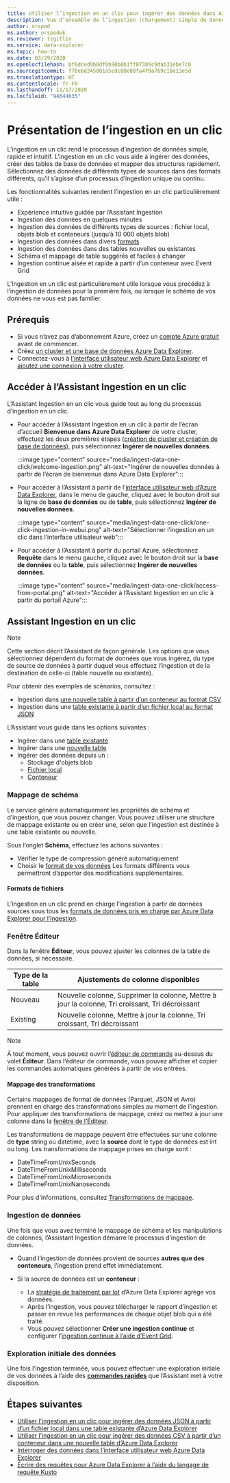 ```yaml
---
title: Utiliser l’ingestion en un clic pour ingérer des données dans Azure Data Explorer
description: Vue d’ensemble de l’ingestion (chargement) simple de données dans Azure Data Explorer, au moyen de l’ingestion en un clic.
author: orspod
ms.author: orspodek
ms.reviewer: tzgitlin
ms.service: data-explorer
ms.topic: how-to
ms.date: 03/29/2020
ms.openlocfilehash: bf6dced9b0df0b90b0b1ff87389c9dab31ebe7c0
ms.sourcegitcommit: f7bebd245081a5cdc08e88fa4f9a769c18e13e5d
ms.translationtype: HT
ms.contentlocale: fr-FR
ms.lasthandoff: 11/17/2020
ms.locfileid: "94644635"
---
```

# <a name="what-is-one-click-ingestion"></a>Présentation de l’ingestion en un clic

L’ingestion en un clic rend le processus d’ingestion de données simple, rapide et intuitif. L’ingestion en un clic vous aide à ingérer des données, créer des tables de base de données et mapper des structures rapidement. Sélectionnez des données de différents types de sources dans des formats différents, qu’il s’agisse d’un processus d’ingestion unique ou continu.

Les fonctionnalités suivantes rendent l’ingestion en un clic particulièrement utile :

* Expérience intuitive guidée par l’Assistant Ingestion
* Ingestion des données en quelques minutes
* Ingestion des données de différents types de sources : fichier local, objets blob et conteneurs (jusqu’à 10 000 objets blob)
* Ingestion des données dans divers [formats](#file-formats)
* Ingestion des données dans des tables nouvelles ou existantes
* Schéma et mappage de table suggérés et faciles à changer
* Ingestion continue aisée et rapide à partir d’un conteneur avec Event Grid

L’ingestion en un clic est particulièrement utile lorsque vous procédez à l’ingestion de données pour la première fois, ou lorsque le schéma de vos données ne vous est pas familier.

## <a name="prerequisites"></a>Prérequis

* Si vous n’avez pas d’abonnement Azure, créez un [compte Azure gratuit](https://azure.microsoft.com/free/) avant de commencer.
* Créez [un cluster et une base de données Azure Data Explorer](create-cluster-database-portal.md).
* Connectez-vous à [l’interface utilisateur web Azure Data Explorer](https://dataexplorer.azure.com/) et [ajoutez une connexion à votre cluster](web-query-data.md#add-clusters).

## <a name="access-the-one-click-wizard"></a>Accéder à l’Assistant Ingestion en un clic

L’Assistant Ingestion en un clic vous guide tout au long du processus d’ingestion en un clic.

* Pour accéder à l’Assistant Ingestion en un clic à partir de l’écran d’accueil **Bienvenue dans Azure Data Explorer** de votre cluster, effectuez les deux premières étapes ([création de cluster et création de base de données](#prerequisites)), puis sélectionnez **Ingérer de nouvelles données**.

    :::image type="content" source="media/ingest-data-one-click/welcome-ingestion.png" alt-text="Ingérer de nouvelles données à partir de l’écran de bienvenue dans Azure Data Explorer":::

* Pour accéder à l’Assistant à partir de l’[interface utilisateur web d’Azure Data Explorer](https://dataexplorer.azure.com/), dans le menu de gauche, cliquez avec le bouton droit sur la ligne de **base de données** ou de **table**, puis sélectionnez **Ingérer de nouvelles données**.

    :::image type="content" source="media/ingest-data-one-click/one-click-ingestion-in-webui.png" alt-text="Sélectionner l’ingestion en un clic dans l’interface utilisateur web":::

* Pour accéder à l’Assistant à partir du portail Azure, sélectionnez **Requête** dans le menu gauche, cliquez avec le bouton droit sur la **base de données** ou la **table**, puis sélectionnez **Ingérer de nouvelles données**.

    :::image type="content" source="media/ingest-data-one-click/access-from-portal.png" alt-text="Accéder à l’Assistant Ingestion en un clic à partir du portail Azure":::

## <a name="one-click-ingestion-wizard"></a>Assistant Ingestion en un clic

> [!NOTE]
> Cette section décrit l’Assistant de façon générale. Les options que vous sélectionnez dépendent du format de données que vous ingérez, du type de source de données à partir duquel vous effectuez l’ingestion et de la destination de celle-ci (table nouvelle ou existante).
>
> Pour obtenir des exemples de scénarios, consultez :
> * Ingestion dans [une nouvelle table à partir d’un conteneur au format CSV](one-click-ingestion-new-table.md)
> * Ingestion dans une [table existante à partir d’un fichier local au format JSON](one-click-ingestion-existing-table.md) 

L’Assistant vous guide dans les options suivantes :
   * Ingérer dans une [table existante](one-click-ingestion-existing-table.md)
   * Ingérer dans une [nouvelle table](one-click-ingestion-new-table.md)
   * Ingérer des données depuis un :
      * Stockage d'objets blob
      * [Fichier local](one-click-ingestion-existing-table.md)
      * [Conteneur](one-click-ingestion-new-table.md)


### <a name="schema-mapping"></a>Mappage de schéma

Le service génère automatiquement les propriétés de schéma et d’ingestion, que vous pouvez changer. Vous pouvez utiliser une structure de mappage existante ou en créer une, selon que l’ingestion est destinée à une table existante ou nouvelle.

Sous l’onglet **Schéma**, effectuez les actions suivantes :
   * Vérifier le type de compression généré automatiquement
   * Choisir le [format de vos données](#file-formats) Les formats différents vous permettront d’apporter des modifications supplémentaires.

#### <a name="file-formats"></a>Formats de fichiers

L’ingestion en un clic prend en charge l’ingestion à partir de données sources sous tous les [formats de données pris en charge par Azure Data Explorer pour l’ingestion](ingestion-supported-formats.md).

### <a name="editor-window"></a>Fenêtre Éditeur

Dans la fenêtre **Éditeur**, vous pouvez ajuster les colonnes de la table de données, si nécessaire. 

|Type de la table  |Ajustements de colonne disponibles  |
|---------|---------|
|Nouveau     | Nouvelle colonne, Supprimer la colonne, Mettre à jour la colonne, Tri croissant, Tri décroissant  |
|Existing     | Nouvelle colonne, Mettre à jour la colonne, Tri croissant, Tri décroissant  |

>[!NOTE]
> À tout moment, vous pouvez ouvrir l’[éditeur de commande](one-click-ingestion-new-table.md#command-editor) au-dessus du volet **Éditeur**. Dans l’éditeur de commande, vous pouvez afficher et copier les commandes automatiques générées à partir de vos entrées.

#### <a name="mapping-transformations"></a>Mappage des transformations

Certains mappages de format de données (Parquet, JSON et Avro) prennent en charge des transformations simples au moment de l’ingestion. Pour appliquer des transformations de mappage, créez ou mettez à jour une colonne dans la [fenêtre de l’Éditeur](#editor-window).

Les transformations de mappage peuvent être effectuées sur une colonne de **type** string ou datetime, avec la **source** dont le type de données est int ou long. Les transformations de mappage prises en charge sont :
* DateTimeFromUnixSeconds
* DateTimeFromUnixMilliseconds
* DateTimeFromUnixMicroseconds
* DateTimeFromUnixNanoseconds

Pour plus d'informations, consultez [Transformations de mappage](kusto/management/mappings.md#mapping-transformations).

### <a name="data-ingestion"></a>Ingestion de données

Une fois que vous avez terminé le mappage de schéma et les manipulations de colonnes, l’Assistant Ingestion démarre le processus d’ingestion de données. 

* Quand l’ingestion de données provient de sources **autres que des conteneurs**, l’ingestion prend effet immédiatement.

* Si la source de données est un **conteneur** :
    * La [stratégie de traitement par lot](kusto/management/batchingpolicy.md) d’Azure Data Explorer agrège vos données. 
    * Après l’ingestion, vous pouvez télécharger le rapport d’ingestion et passer en revue les performances de chaque objet blob qui a été traité. 
    * Vous pouvez sélectionner **Créer une ingestion continue** et configurer l’[ingestion continue à l’aide d’Event Grid](one-click-ingestion-new-table.md#create-continuous-ingestion-for-container).
 
### <a name="initial-data-exploration"></a>Exploration initiale des données
   
Une fois l’ingestion terminée, vous pouvez effectuer une exploration initiale de vos données à l’aide des **[commandes rapides](one-click-ingestion-existing-table.md#explore-quick-queries-and-tools)** que l’Assistant met à votre disposition.


## <a name="next-steps"></a>Étapes suivantes

* [Utiliser l’ingestion en un clic pour ingérer des données JSON à partir d’un fichier local dans une table existante d’Azure Data Explorer](one-click-ingestion-existing-table.md)
* [Utiliser l’ingestion en un clic pour ingérer des données CSV à partir d’un conteneur dans une nouvelle table d’Azure Data Explorer](one-click-ingestion-new-table.md)
* [Interroger des données dans l’interface utilisateur web Azure Data Explorer](web-query-data.md)
* [Écrire des requêtes pour Azure Data Explorer à l’aide du langage de requête Kusto](write-queries.md)
